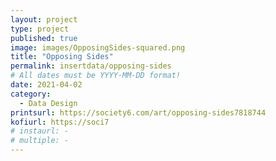 ```yaml
---
layout: project
type: project
published: true
image: images/OpposingSides-squared.png
title: "Opposing Sides"
permalink: insertdata/opposing-sides
# All dates must be YYYY-MM-DD format!
date: 2021-04-02
category:
  - Data Design
printsurl: https://society6.com/art/opposing-sides7818744
kofiurl: https://soci7
# instaurl: -
# multiple: -
---
```

